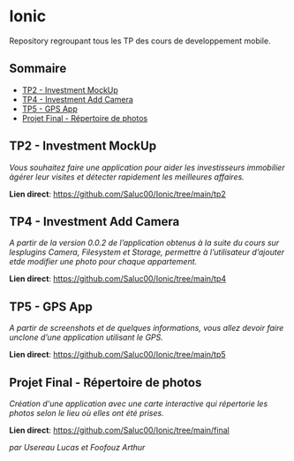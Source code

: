 # Ionic
Repository regroupant tous les TP des cours de developpement mobile.

## Sommaire

- [TP2 - Investment MockUp](##-tp2---investment-mockup)
- [TP4 - Investment Add Camera](##-tp4---investment-add-camera)
- [TP5 - GPS App](##-tp5---gps-app)
- [Projet Final - Répertoire de photos](##-projet-final---répertoire-de-photos)

## TP2 - Investment MockUp

*Vous souhaitez faire une application pour aider les investisseurs immobilier àgérer leur visites et détecter rapidement les meilleures affaires.*

**Lien direct**: https://github.com/Saluc00/Ionic/tree/main/tp2

## TP4 - Investment Add Camera

*A partir de la version 0.0.2 de l’application obtenus à la suite du cours sur lesplugins Camera, Filesystem et Storage, permettre à l’utilisateur d’ajouter etde modifier une photo pour chaque appartement.*

**Lien direct**: https://github.com/Saluc00/Ionic/tree/main/tp4

## TP5 - GPS App

*A partir de screenshots et de quelques informations, vous allez devoir faire unclone d’une application utilisant le GPS.*

**Lien direct**: https://github.com/Saluc00/Ionic/tree/main/tp5

## Projet Final - Répertoire de photos

*Création d'une application avec une carte interactive qui répertorie les photos selon le lieu où elles ont été prises.*

**Lien direct**: https://github.com/Saluc00/Ionic/tree/main/final

*par Usereau Lucas*
*et Foofouz Arthur*